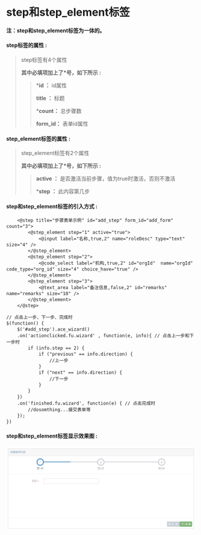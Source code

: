 # step和step\_element**标签**

#### 注：step和step\_element标签为一体的。

#### step**标签的属性 :**

> step标签有4个属性
>
> **其中必填项加上了\*号，如下所示 :**
>
> > \***id ：** id属性
> >
> > **title ：** 标题
> >
> > \***count：** 总步骤数
> >
> > **form\_id：** 表单id属性

#### step\_element**标签的属性 :**

> step\_element标签有2个属性
>
> **其中必填项加上了\*号，如下所示 :**
>
> > **active ：** 是否激活当前步骤，值为true时激活，否则不激活
> >
> > \***step ：** 此内容第几步

#### step和step\_element标签的引入方式 :

```
    <@step title="步骤表单示例" id="add_step" form_id="add_form" count="3">
        <@step_element step="1" active="true">
            <@input label="名称,true,2" name="roleDesc" type="text" size="4" />
        </@step_element>
        <@step_element step="2">
            <@code_select label="机构,true,2" id="orgId"  name="orgId" code_type="org_id" size="4" choice_have="true" />
        </@step_element>
        <@step_element step="3">
            <@text_area label="备注信息,false,2" id="remarks" name="remarks" size="10" />
        </@step_element>
    </@step>
```

```
// 点击上一步、下一步、完成时
$(function() {
    $('#add_step').ace_wizard()
    .on('actionclicked.fu.wizard' , function(e, info){ // 点击上一步和下一步时
        if (info.step == 2) {
            if ("previous" == info.direction) {
                //上一步
            }
            if ("next" == info.direction) {
                //下一步
            }
        }
    })
    .on('finished.fu.wizard', function(e) { // 点击完成时
        //dosomthing...接交表单等
    });
})
```

#### step和step\_element标签显示效果图 :

![](/assets/step.png)

